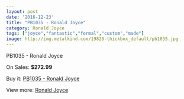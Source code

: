 ```yaml
---
layout: post
date: '2016-12-23'
title: "PB1035 - Ronald Joyce"
category: Ronald Joyce
tags: ["joyce","fantastic","formal","custom","made"]
image: http://img.metalkind.com/19826-thickbox_default/pb1035.jpg
---
```

PB1035 - Ronald Joyce

On Sales: **$272.99**
<a href="https://www.metalkind.com/en/ronald-joyce/8597-pb1035.html"><amp-img layout="responsive" width="600" height="600" src="//img.metalkind.com/19826-thickbox_default/pb1035.jpg" alt="PB1035 - Ronald Joyce 0" /></a>

Buy it: [PB1035 - Ronald Joyce](https://www.metalkind.com/en/ronald-joyce/8597-pb1035.html "PB1035 - Ronald Joyce")

View more: [Ronald Joyce](https://www.metalkind.com/en/110-ronald-joyce "Ronald Joyce")